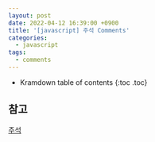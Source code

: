 ```yaml
---
layout: post
date: 2022-04-12 16:39:00 +0900
title: '[javascript] 주석 Comments'
categories:
  - javascript
tags:
  - comments
---
```


* Kramdown table of contents
{:toc .toc}

## 참고

[주석](https://javascript.info/comments)
